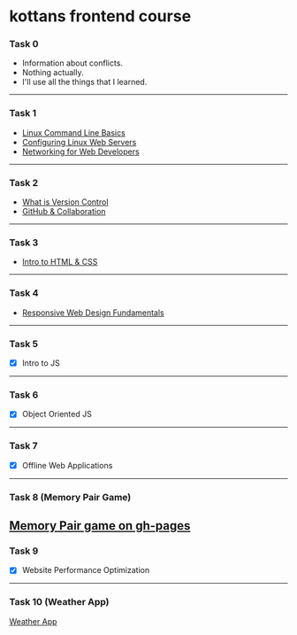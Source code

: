 # kottans frontend course


### Task 0
- Information about conflicts.
- Nothing actually.
- I'll use all the things that I learned.
---
 ### Task 1
- [Linux Command Line Basics](https://github.com/SerafimPoch/kottans_frontend/blob/master/task_1/test_1.1.png)
- [Configuring Linux Web Servers](https://github.com/SerafimPoch/kottans_frontend/blob/master/task_1/test_1.2.png)
- [Networking for Web Developers](https://github.com/SerafimPoch/kottans_frontend/blob/master/task_1/test_1.3.png)
---
### Task 2
- [What is Version Control](https://github.com/SerafimPoch/kottans_frontend/blob/master/task_02%20/test_2.1.png)
- [GitHub & Collaboration ](https://github.com/SerafimPoch/kottans_frontend/blob/master/task_02%20/test_2.2.png)
---
### Task 3 
- [Intro to HTML & CSS](https://github.com/SerafimPoch/kottans_frontend/blob/master/task_03/test%203.png)
---
### Task 4
- [Responsive Web Design Fundamentals](https://github.com/SerafimPoch/kottans_frontend/blob/master/task_04/task4.png)
---
### Task 5 
- [x] Intro to JS
---
### Task 6
- [x] Object Oriented JS
---
### Task 7 
- [x] Offline Web Applications
---
### Task 8 (Memory Pair Game)
[Memory Pair game on gh-pages](https://serafimpoch.github.io./)
---
### Task 9 
- [x] Website Performance Optimization
---
### Task 10 (Weather App)
[Weather App](https://serafimpoch.github.io/weather/)


